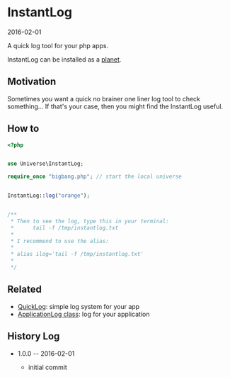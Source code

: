 InstantLog
==============
2016-02-01




A quick log tool for your php apps.



InstantLog can be installed as a [planet](https://github.com/lingtalfi/Observer/blob/master/article/article.planetReference.eng.md).


Motivation
-------------

Sometimes you want a quick no brainer one liner log tool to check something...
If that's your case, then you might find the InstantLog useful.


How to
------------

```php
<?php


use Universe\InstantLog;

require_once "bigbang.php"; // start the local universe


InstantLog::log("orange");


/**
 * Then to see the log, type this in your terminal:
 *      tail -f /tmp/instantlog.txt
 * 
 * I recommend to use the alias:
 * 
 * alias ilog='tail -f /tmp/instantlog.txt'
 * 
 */
```




Related
------------

- [QuickLog](https://github.com/lingtalfi/QuickLog): simple log system for your app
- [ApplicationLog class](https://github.com/lingtalfi/ApplicationLog): log for your application



History Log
------------------
    
- 1.0.0 -- 2016-02-01

    - initial commit
    
    